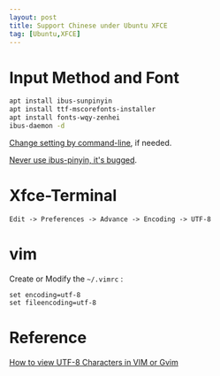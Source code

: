 ```yaml
---
layout: post
title: Support Chinese under Ubuntu XFCE
tag: [Ubuntu,XFCE]
---
```


<!--break-->

# Input Method and Font

```bash
apt install ibus-sunpinyin
apt install ttf-mscorefonts-installer
apt install fonts-wqy-zenhei
ibus-daemon -d
```

[Change setting by command-line](https://unix.stackexchange.com/a/236817), if needed.

[Never use ibus-pinyin, it's bugged](https://blog.zeerd.com/Double-click-text-disappeared).

# Xfce-Terminal

```
Edit -> Preferences -> Advance -> Encoding -> UTF-8
```

# vim

Create or Modify the `~/.vimrc` :

```
set encoding=utf-8
set fileencoding=utf-8
```

# Reference

[How to view UTF-8 Characters in VIM or Gvim](https://stackoverflow.com/questions/5166652/how-to-view-utf-8-characters-in-vim-or-gvim)

